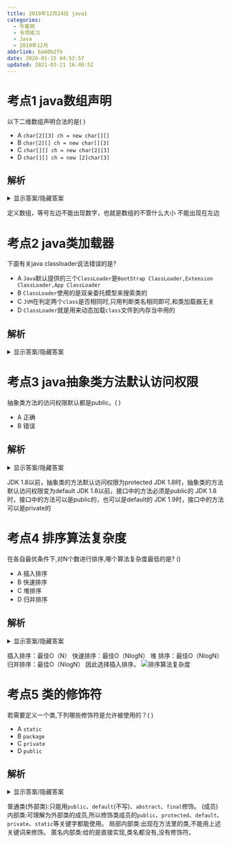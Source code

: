 ```yaml
---
title: 2019年12月24日 java1
categories: 
  - 牛客网
  - 专项练习
  - Java
  - 2019年12月
abbrlink: ba60b2f6
date: 2020-01-15 04:52:57
updated: 2021-03-21 16:40:52
---
```

# 考点1 java数组声明
以下二维数组声明合法的是( )
- A `char[2][3] ch = new char[][]`
- B `char[2][] ch = new char[][3]`
- C `char[][] ch = new char[2][3]`
- D `char[][] ch = new [2]char[3]`

## 解析
<details><summary>显示答案/隐藏答案</summary>正确答案: C</details>

定义数组，等号左边不能出现数字，也就是数组的不管什么大小   不能出现在左边

# 考点2 java类加载器
下面有关java classloader说法错误的是?
- A `Java`默认提供的三个`ClassLoader`是`BootStrap ClassLoader,Extension ClassLoader,App ClassLoader`
- B `ClassLoader`使用的是双亲委托模型来搜索类的
- C `JVM`在判定两个`class`是否相同时,只用判断类名相同即可,和类加载器无关
- D `ClassLoader`就是用来动态加载`class`文件到内存当中用的

## 解析
<details><summary>显示答案/隐藏答案</summary>正确答案: C</details>


# 考点3 java抽象类方法默认访问权限
抽象类方法的访问权限默认都是public。(  )
- A 正确
- B 错误

## 解析
<details><summary>显示答案/隐藏答案</summary>正确答案: B</details>

JDK 1.8以前，抽象类的方法默认访问权限为protected
JDK 1.8时，抽象类的方法默认访问权限变为default
JDK 1.8以前，接口中的方法必须是public的
JDK 1.8时，接口中的方法可以是public的，也可以是default的
JDK 1.9时，接口中的方法可以是private的

# 考点4 排序算法复杂度
在各自最优条件下,对N个数进行排序,哪个算法复杂度最低的是? ()
- A 插入排序
- B 快速排序
- C 堆排序
- D 归并排序

## 解析
<details><summary>显示答案/隐藏答案</summary>正确答案: A</details>

插入排序：最佳O（N）
快速排序：最佳O（NlogN）
堆    排序：最佳O（NlogN）
归并排序：最佳O（NlogN）
因此选择插入排序。
![排序算法复杂度](https://uploadfiles.nowcoder.com/images/20190727/5227440_1564208997208_C0C78CE31C2575E39A0EE7AE31E20FB8)

# 考点5 类的修饰符
若需要定义一个类,下列哪些修饰符是允许被使用的？( )
- A `static`
- B `package`
- C `private`
- D `public`

## 解析
<details><summary>显示答案/隐藏答案</summary>正确答案: ACD</details>

普通类(外部类):只能用`public`、`default`(不写)、`abstract`、`final`修饰。
(成员)内部类:可理解为外部类的成员,所以修饰类成员的`public`、`protected`、`default`、`private`、`static`等关键字都能使用。
局部内部类:出现在方法里的类,不能用上述关键词来修饰。
匿名内部类:给的是直接实现,类名都没有,没有修饰符。
